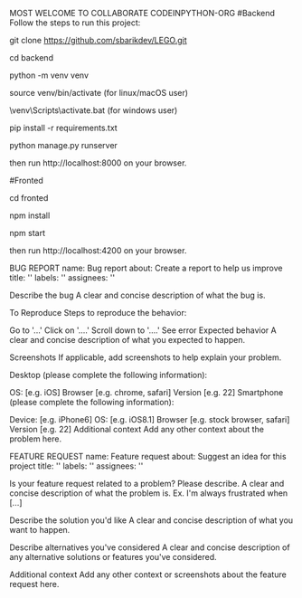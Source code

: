 MOST WELCOME TO COLLABORATE CODEINPYTHON-ORG
#Backend
Follow the steps to run this project:

git clone https://github.com/sbarikdev/LEGO.git

cd backend

python -m venv venv

source venv/bin/activate (for linux/macOS user)

\venv\Scripts\activate.bat (for windows user)

pip install -r requirements.txt

python manage.py runserver

then run http://localhost:8000 on your browser.


#Fronted

cd fronted

npm install

npm start

then run http://localhost:4200 on your browser.

BUG REPORT
name: Bug report about: Create a report to help us improve title: '' labels: '' assignees: ''

Describe the bug A clear and concise description of what the bug is.

To Reproduce Steps to reproduce the behavior:

Go to '...'
Click on '....'
Scroll down to '....'
See error
Expected behavior A clear and concise description of what you expected to happen.

Screenshots If applicable, add screenshots to help explain your problem.

Desktop (please complete the following information):

OS: [e.g. iOS]
Browser [e.g. chrome, safari]
Version [e.g. 22]
Smartphone (please complete the following information):

Device: [e.g. iPhone6]
OS: [e.g. iOS8.1]
Browser [e.g. stock browser, safari]
Version [e.g. 22]
Additional context Add any other context about the problem here.

FEATURE REQUEST
name: Feature request about: Suggest an idea for this project title: '' labels: '' assignees: ''

Is your feature request related to a problem? Please describe. A clear and concise description of what the problem is. Ex. I'm always frustrated when [...]

Describe the solution you'd like A clear and concise description of what you want to happen.

Describe alternatives you've considered A clear and concise description of any alternative solutions or features you've considered.

Additional context Add any other context or screenshots about the feature request here.